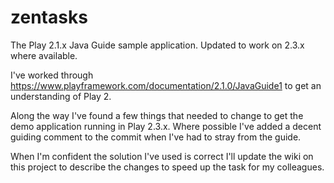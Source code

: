 # zentasks

The Play 2.1.x Java Guide sample application. Updated to work on 2.3.x where available.  

I've worked through https://www.playframework.com/documentation/2.1.0/JavaGuide1 to get an understanding of Play 2.  

Along the way I've found a few things that needed to change to get the demo application running in Play 2.3.x. Where possible I've added a decent guiding comment to the commit when I've had to stray from the guide.  

When I'm confident the solution I've used is correct I'll update the wiki on this project to describe the changes to speed up the task for my colleagues.  